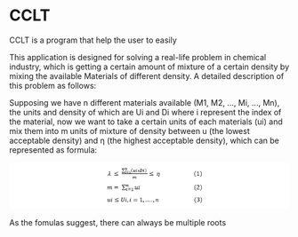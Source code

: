 # CCLT

CCLT is a program that help the user to easily 

This application is designed for solving a real-life problem in chemical industry, which is getting a certain amount of mixture of a certain density by mixing the available Materials of different density. A detailed description of this problem as follows:

Supposing we have n different materials available (M1, M2, ..., Mi, ..., Mn), the units and density of which are Ui and Di where i represent the index of the material, now we want to take a certain units of each materials (ui) and mix them into m units of mixture of density between u (the lowest acceptable density) and η (the highest acceptable density), which can be represented as formula: 

<div style="text-align:center"><img src ="/Formula.PNG" /></div>

As the fomulas suggest, there can always be multiple roots
